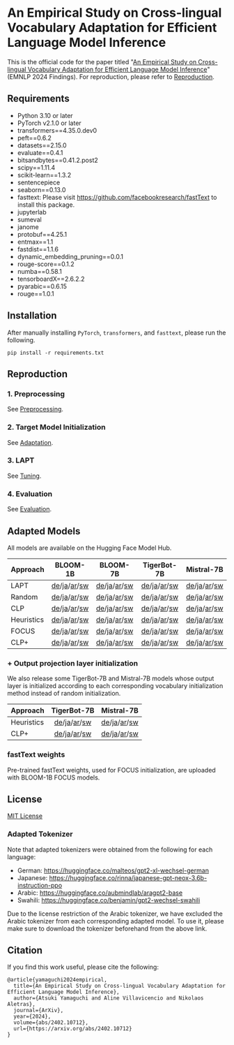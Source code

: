 An Empirical Study on Cross-lingual Vocabulary Adaptation for Efficient Language Model Inference
===

This is the official code for the paper titled "[An Empirical Study on Cross-lingual Vocabulary Adaptation for Efficient Language Model Inference](https://arxiv.org/abs/2402.10712)" (EMNLP 2024 Findings). For reproduction, please refer to [Reproduction](#reproduction).

## Requirements
* Python 3.10 or later
* PyTorch v2.1.0 or later
* transformers==4.35.0.dev0
* peft==0.6.2
* datasets==2.15.0
* evaluate==0.4.1
* bitsandbytes==0.41.2.post2
* scipy==1.11.4
* scikit-learn==1.3.2
* sentencepiece
* seaborn==0.13.0
* fasttext: Please visit https://github.com/facebookresearch/fastText to install this package.
* jupyterlab
* sumeval
* janome
* protobuf==4.25.1
* entmax==1.1
* fastdist==1.1.6
* dynamic_embedding_pruning==0.0.1
* rouge-score==0.1.2
* numba==0.58.1
* tensorboardX==2.6.2.2
* pyarabic==0.6.15
* rouge==1.0.1


## Installation
After manually installing `PyTorch`, `transformers`, and `fasttext`, please run the following.
```
pip install -r requirements.txt
```

## Reproduction
### 1. Preprocessing  
See [Preprocessing](./preprocessing/).

### 2. Target Model Initialization
See [Adaptation](./adaptation/).
 
### 3. LAPT
See [Tuning](./tuning/).

### 4. Evaluation
See [Evaluation](./eval/).


## Adapted Models

All models are available on the Hugging Face Model Hub.

| Approach | BLOOM-1B | BLOOM-7B | TigerBot-7B | Mistral-7B |
| :- | :--: | :--: | :--: | :--: |
| LAPT | [de](https://huggingface.co/atsuki-yamaguchi/bloom-1b1-lapt-de)/[ja](https://huggingface.co/atsuki-yamaguchi/bloom-1b1-lapt-ja)/[ar](https://huggingface.co/atsuki-yamaguchi/bloom-1b1-lapt-ar)/[sw](https://huggingface.co/atsuki-yamaguchi/bloom-1b1-lapt-sw) | [de](https://huggingface.co/atsuki-yamaguchi/bloom-7b1-lapt-de)/[ja](https://huggingface.co/atsuki-yamaguchi/bloom-7b1-lapt-ja)/[ar](https://huggingface.co/atsuki-yamaguchi/bloom-7b1-lapt-ar)/[sw](https://huggingface.co/atsuki-yamaguchi/bloom-7b1-lapt-sw)  | [de](https://huggingface.co/atsuki-yamaguchi/tigerbot-7b-base-lapt-de)/[ja](https://huggingface.co/atsuki-yamaguchi/tigerbot-7b-base-lapt-ja)/[ar](https://huggingface.co/atsuki-yamaguchi/tigerbot-7b-base-lapt-ar)/[sw](https://huggingface.co/atsuki-yamaguchi/tigerbot-7b-base-lapt-sw)  | [de](https://huggingface.co/atsuki-yamaguchi/Mistral-7B-v0.1-lapt-de)/[ja](https://huggingface.co/atsuki-yamaguchi/Mistral-7B-v0.1-lapt-ja)/[ar](https://huggingface.co/atsuki-yamaguchi/Mistral-7B-v0.1-lapt-ar)/[sw](https://huggingface.co/atsuki-yamaguchi/Mistral-7B-v0.1-lapt-sw)  |
| Random | [de](https://huggingface.co/atsuki-yamaguchi/bloom-1b1-random-de)/[ja](https://huggingface.co/atsuki-yamaguchi/bloom-1b1-random-ja)/[ar](https://huggingface.co/atsuki-yamaguchi/bloom-1b1-random-ar)/[sw](https://huggingface.co/atsuki-yamaguchi/bloom-1b1-random-sw) | [de](https://huggingface.co/atsuki-yamaguchi/bloom-7b1-random-de)/[ja](https://huggingface.co/atsuki-yamaguchi/bloom-7b1-random-ja)/[ar](https://huggingface.co/atsuki-yamaguchi/bloom-7b1-random-ar)/[sw](https://huggingface.co/atsuki-yamaguchi/bloom-7b1-random-sw) | [de](https://huggingface.co/atsuki-yamaguchi/tigerbot-7b-base-random-de)/[ja](https://huggingface.co/atsuki-yamaguchi/tigerbot-7b-base-random-ja)/[ar](https://huggingface.co/atsuki-yamaguchi/tigerbot-7b-base-random-ar)/[sw](https://huggingface.co/atsuki-yamaguchi/tigerbot-7b-base-random-sw) | [de](https://huggingface.co/atsuki-yamaguchi/Mistral-7B-v0.1-random-de)/[ja](https://huggingface.co/atsuki-yamaguchi/Mistral-7B-v0.1-random-ja)/[ar](https://huggingface.co/atsuki-yamaguchi/Mistral-7B-v0.1-random-ar)/[sw](https://huggingface.co/atsuki-yamaguchi/Mistral-7B-v0.1-random-sw) |
| CLP | [de](https://huggingface.co/atsuki-yamaguchi/bloom-1b1-clp-de)/[ja](https://huggingface.co/atsuki-yamaguchi/bloom-1b1-clp-ja)/[ar](https://huggingface.co/atsuki-yamaguchi/bloom-1b1-clp-ar)/[sw](https://huggingface.co/atsuki-yamaguchi/bloom-1b1-clp-sw) | [de](https://huggingface.co/atsuki-yamaguchi/bloom-7b1-clp-de)/[ja](https://huggingface.co/atsuki-yamaguchi/bloom-7b1-clp-ja)/[ar](https://huggingface.co/atsuki-yamaguchi/bloom-7b1-clp-ar)/[sw](https://huggingface.co/atsuki-yamaguchi/bloom-7b1-clp-sw) | [de](https://huggingface.co/atsuki-yamaguchi/tigerbot-7b-base-clp-de)/[ja](https://huggingface.co/atsuki-yamaguchi/tigerbot-7b-base-clp-ja)/[ar](https://huggingface.co/atsuki-yamaguchi/tigerbot-7b-base-clp-ar)/[sw](https://huggingface.co/atsuki-yamaguchi/tigerbot-7b-base-clp-sw) | [de](https://huggingface.co/atsuki-yamaguchi/Mistral-7B-v0.1-clp-de)/[ja](https://huggingface.co/atsuki-yamaguchi/Mistral-7B-v0.1-clp-ja)/[ar](https://huggingface.co/atsuki-yamaguchi/Mistral-7B-v0.1-clp-ar)/[sw](https://huggingface.co/atsuki-yamaguchi/Mistral-7B-v0.1-clp-sw) |
| Heuristics | [de](https://huggingface.co/atsuki-yamaguchi/bloom-1b1-heuristics-de)/[ja](https://huggingface.co/atsuki-yamaguchi/bloom-1b1-heuristics-ja)/[ar](https://huggingface.co/atsuki-yamaguchi/bloom-1b1-heuristics-ar)/[sw](https://huggingface.co/atsuki-yamaguchi/bloom-1b1-heuristics-sw) | [de](https://huggingface.co/atsuki-yamaguchi/bloom-7b1-heuristics-de)/[ja](https://huggingface.co/atsuki-yamaguchi/bloom-7b1-heuristics-ja)/[ar](https://huggingface.co/atsuki-yamaguchi/bloom-7b1-heuristics-ar)/[sw](https://huggingface.co/atsuki-yamaguchi/bloom-7b1-heuristics-sw) | [de](https://huggingface.co/atsuki-yamaguchi/tigerbot-7b-base-heuristics-de)/[ja](https://huggingface.co/atsuki-yamaguchi/tigerbot-7b-base-heuristics-ja)/[ar](https://huggingface.co/atsuki-yamaguchi/tigerbot-7b-base-heuristics-ar)/[sw](https://huggingface.co/atsuki-yamaguchi/tigerbot-7b-base-heuristics-sw) | [de](https://huggingface.co/atsuki-yamaguchi/Mistral-7B-v0.1-heuristics-de)/[ja](https://huggingface.co/atsuki-yamaguchi/Mistral-7B-v0.1-heuristics-ja)/[ar](https://huggingface.co/atsuki-yamaguchi/Mistral-7B-v0.1-heuristics-ar)/[sw](https://huggingface.co/atsuki-yamaguchi/Mistral-7B-v0.1-heuristics-sw) |
| FOCUS | [de](https://huggingface.co/atsuki-yamaguchi/bloom-1b1-focus-de)/[ja](https://huggingface.co/atsuki-yamaguchi/bloom-1b1-focus-ja)/[ar](https://huggingface.co/atsuki-yamaguchi/bloom-1b1-focus-ar)/[sw](https://huggingface.co/atsuki-yamaguchi/bloom-1b1-focus-sw) | [de](https://huggingface.co/atsuki-yamaguchi/bloom-7b1-focus-de)/[ja](https://huggingface.co/atsuki-yamaguchi/bloom-7b1-focus-ja)/[ar](https://huggingface.co/atsuki-yamaguchi/bloom-7b1-focus-ar)/[sw](https://huggingface.co/atsuki-yamaguchi/bloom-7b1-focus-sw) | [de](https://huggingface.co/atsuki-yamaguchi/tigerbot-7b-base-focus-de)/[ja](https://huggingface.co/atsuki-yamaguchi/tigerbot-7b-base-focus-ja)/[ar](https://huggingface.co/atsuki-yamaguchi/tigerbot-7b-base-focus-ar)/[sw](https://huggingface.co/atsuki-yamaguchi/tigerbot-7b-base-focus-sw) | [de](https://huggingface.co/atsuki-yamaguchi/Mistral-7B-v0.1-focus-de)/[ja](https://huggingface.co/atsuki-yamaguchi/Mistral-7B-v0.1-focus-ja)/[ar](https://huggingface.co/atsuki-yamaguchi/Mistral-7B-v0.1-focus-ar)/[sw](https://huggingface.co/atsuki-yamaguchi/Mistral-7B-v0.1-focus-sw) |
| CLP+ | [de](https://huggingface.co/atsuki-yamaguchi/bloom-1b1-clpp-de)/[ja](https://huggingface.co/atsuki-yamaguchi/bloom-1b1-clpp-ja)/[ar](https://huggingface.co/atsuki-yamaguchi/bloom-1b1-clpp-ar)/[sw](https://huggingface.co/atsuki-yamaguchi/bloom-1b1-clpp-sw) | [de](https://huggingface.co/atsuki-yamaguchi/bloom-7b1-clpp-de)/[ja](https://huggingface.co/atsuki-yamaguchi/bloom-7b1-clpp-ja)/[ar](https://huggingface.co/atsuki-yamaguchi/bloom-7b1-clpp-ar)/[sw](https://huggingface.co/atsuki-yamaguchi/bloom-7b1-clpp-sw) | [de](https://huggingface.co/atsuki-yamaguchi/tigerbot-7b-base-clpp-de)/[ja](https://huggingface.co/atsuki-yamaguchi/tigerbot-7b-base-clpp-ja)/[ar](https://huggingface.co/atsuki-yamaguchi/tigerbot-7b-base-clpp-ar)/[sw](https://huggingface.co/atsuki-yamaguchi/tigerbot-7b-base-clpp-sw) | [de](https://huggingface.co/atsuki-yamaguchi/Mistral-7B-v0.1-clpp-de)/[ja](https://huggingface.co/atsuki-yamaguchi/Mistral-7B-v0.1-clpp-ja)/[ar](https://huggingface.co/atsuki-yamaguchi/Mistral-7B-v0.1-clpp-ar)/[sw](https://huggingface.co/atsuki-yamaguchi/Mistral-7B-v0.1-clpp-sw) |

### + Output projection layer initialization
We also release some TigerBot-7B and Mistral-7B models whose output layer is initialized according to each corresponding vocabulary initialization method instead of random initialization.

| Approach | TigerBot-7B | Mistral-7B |
| :- | :--: | :--: |
| Heuristics | [de](https://huggingface.co/atsuki-yamaguchi/tigerbot-7b-base-heuristics-untied-de)/[ja](https://huggingface.co/atsuki-yamaguchi/tigerbot-7b-base-heuristics-untied-ja)/[ar](https://huggingface.co/atsuki-yamaguchi/tigerbot-7b-base-heuristics-untied-ar)/[sw](https://huggingface.co/atsuki-yamaguchi/tigerbot-7b-base-heuristics-untied-sw) | [de](https://huggingface.co/atsuki-yamaguchi/Mistral-7B-v0.1-heuristics-untied-de)/[ja](https://huggingface.co/atsuki-yamaguchi/Mistral-7B-v0.1-heuristics-untied-ja)/[ar](https://huggingface.co/atsuki-yamaguchi/Mistral-7B-v0.1-heuristics-untied-ar)/[sw](https://huggingface.co/atsuki-yamaguchi/Mistral-7B-v0.1-heuristics-untied-sw) |
| CLP+ | [de](https://huggingface.co/atsuki-yamaguchi/tigerbot-7b-base-clpp-untied-de)/[ja](https://huggingface.co/atsuki-yamaguchi/tigerbot-7b-base-clpp-untied-ja)/[ar](https://huggingface.co/atsuki-yamaguchi/tigerbot-7b-base-clpp-untied-ar)/[sw](https://huggingface.co/atsuki-yamaguchi/tigerbot-7b-base-clpp-untied-sw) | [de](https://huggingface.co/atsuki-yamaguchi/Mistral-7B-v0.1-clpp-untied-de)/[ja](https://huggingface.co/atsuki-yamaguchi/Mistral-7B-v0.1-clpp-untied-ja)/[ar](https://huggingface.co/atsuki-yamaguchi/Mistral-7B-v0.1-clpp-untied-ar)/[sw](https://huggingface.co/atsuki-yamaguchi/Mistral-7B-v0.1-clpp-untied-sw) |

### fastText weights
Pre-trained fastText weights, used for FOCUS initialization, are uploaded with BLOOM-1B FOCUS models.

## License
[MIT License](./LICENSE)

### Adapted Tokenizer
Note that adapted tokenizers were obtained from the following for each language:
* German: https://huggingface.co/malteos/gpt2-xl-wechsel-german
* Japanese: https://huggingface.co/rinna/japanese-gpt-neox-3.6b-instruction-ppo
* Arabic: https://huggingface.co/aubmindlab/aragpt2-base
* Swahili: https://huggingface.co/benjamin/gpt2-wechsel-swahili 

Due to the license restriction of the Arabic tokenizer, we have excluded the Arabic tokenizer from each corresponding adapted model. To use it, please make sure to download the tokenizer beforehand from the above link.


## Citation
If you find this work useful, please cite the following:
```
@article{yamaguchi2024empirical,
  title={An Empirical Study on Cross-lingual Vocabulary Adaptation for Efficient Language Model Inference}, 
  author={Atsuki Yamaguchi and Aline Villavicencio and Nikolaos Aletras},
  journal={ArXiv},
  year={2024},
  volume={abs/2402.10712},
  url={https://arxiv.org/abs/2402.10712}
}
```
